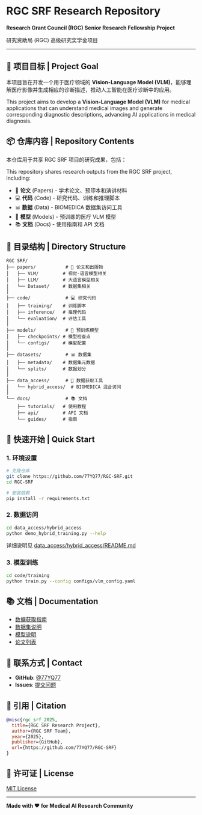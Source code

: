 # RGC SRF Research Repository

**Research Grant Council (RGC) Senior Research Fellowship Project**

研究资助局 (RGC) 高级研究奖学金项目

---

## 🎯 项目目标 | Project Goal

本项目旨在开发一个用于医疗领域的 **Vision-Language Model (VLM)**，能够理解医疗影像并生成相应的诊断描述，推动人工智能在医疗诊断中的应用。

This project aims to develop a **Vision-Language Model (VLM)** for medical applications that can understand medical images and generate corresponding diagnostic descriptions, advancing AI applications in medical diagnosis.

## 📦 仓库内容 | Repository Contents

本仓库用于共享 RGC SRF 项目的研究成果，包括：

This repository shares research outputs from the RGC SRF project, including:

- 📄 **论文** (Papers) - 学术论文、预印本和演讲材料
- 💻 **代码** (Code) - 研究代码、训练和推理脚本
- 📊 **数据** (Data) - BIOMEDICA 数据集访问工具
- 🧠 **模型** (Models) - 预训练的医疗 VLM 模型
- 📚 **文档** (Docs) - 使用指南和 API 文档

## 📁 目录结构 | Directory Structure

```
RGC SRF/
├── papers/           # 📄 论文和出版物
│   ├── VLM/         # 视觉-语言模型相关
│   ├── LLM/         # 大语言模型相关
│   └── Dataset/     # 数据集相关
│
├── code/             # 💻 研究代码
│   ├── training/    # 训练脚本
│   ├── inference/   # 推理代码
│   └── evaluation/  # 评估工具
│
├── models/           # 🧠 预训练模型
│   ├── checkpoints/ # 模型检查点
│   └── configs/     # 模型配置
│
├── datasets/         # 📊 数据集
│   ├── metadata/    # 数据集元数据
│   └── splits/      # 数据划分
│
├── data_access/      # 🔐 数据获取工具
│   └── hybrid_access/  # BIOMEDICA 混合访问
│
└── docs/             # 📚 文档
    ├── tutorials/   # 使用教程
    ├── api/         # API 文档
    └── guides/      # 指南
```

## 🚀 快速开始 | Quick Start

### 1. 环境设置

```bash
# 克隆仓库
git clone https://github.com/77YQ77/RGC-SRF.git
cd RGC-SRF

# 安装依赖
pip install -r requirements.txt
```

### 2. 数据访问

```bash
cd data_access/hybrid_access
python demo_hybrid_training.py --help
```

详细说明见 [data_access/hybrid_access/README.md](data_access/hybrid_access/README.md)

### 3. 模型训练

```bash
cd code/training
python train.py --config configs/vlm_config.yaml
```

## 📚 文档 | Documentation

- [数据获取指南](data_access/hybrid_access/README.md)
- [数据集说明](datasets/README.md)
- [模型说明](models/README.md)
- [论文列表](papers/README.md)

## 📧 联系方式 | Contact

- **GitHub**: [@77YQ77](https://github.com/77YQ77)
- **Issues**: [提交问题](https://github.com/77YQ77/RGC-SRF/issues)

## 📝 引用 | Citation

```bibtex
@misc{rgc_srf_2025,
  title={RGC SRF Research Project},
  author={RGC SRF Team},
  year={2025},
  publisher={GitHub},
  url={https://github.com/77YQ77/RGC-SRF}
}
```

## 📜 许可证 | License

[MIT License](LICENSE)

---

**Made with ❤️ for Medical AI Research Community**

